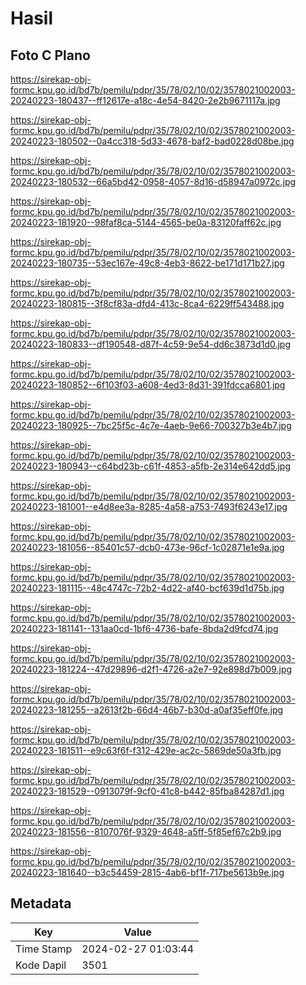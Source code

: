 # Hasil

## Foto C Plano

https://sirekap-obj-formc.kpu.go.id/bd7b/pemilu/pdpr/35/78/02/10/02/3578021002003-20240223-180437--ff12617e-a18c-4e54-8420-2e2b9671117a.jpg

https://sirekap-obj-formc.kpu.go.id/bd7b/pemilu/pdpr/35/78/02/10/02/3578021002003-20240223-180502--0a4cc318-5d33-4678-baf2-bad0228d08be.jpg

https://sirekap-obj-formc.kpu.go.id/bd7b/pemilu/pdpr/35/78/02/10/02/3578021002003-20240223-180532--66a5bd42-0958-4057-8d16-d58947a0972c.jpg

https://sirekap-obj-formc.kpu.go.id/bd7b/pemilu/pdpr/35/78/02/10/02/3578021002003-20240223-181920--98faf8ca-5144-4565-be0a-83120faff62c.jpg

https://sirekap-obj-formc.kpu.go.id/bd7b/pemilu/pdpr/35/78/02/10/02/3578021002003-20240223-180735--53ec167e-49c8-4eb3-8622-be171d171b27.jpg

https://sirekap-obj-formc.kpu.go.id/bd7b/pemilu/pdpr/35/78/02/10/02/3578021002003-20240223-180815--3f8cf83a-dfd4-413c-8ca4-6229ff543488.jpg

https://sirekap-obj-formc.kpu.go.id/bd7b/pemilu/pdpr/35/78/02/10/02/3578021002003-20240223-180833--df190548-d87f-4c59-9e54-dd6c3873d1d0.jpg

https://sirekap-obj-formc.kpu.go.id/bd7b/pemilu/pdpr/35/78/02/10/02/3578021002003-20240223-180852--6f103f03-a608-4ed3-8d31-391fdcca6801.jpg

https://sirekap-obj-formc.kpu.go.id/bd7b/pemilu/pdpr/35/78/02/10/02/3578021002003-20240223-180925--7bc25f5c-4c7e-4aeb-9e66-700327b3e4b7.jpg

https://sirekap-obj-formc.kpu.go.id/bd7b/pemilu/pdpr/35/78/02/10/02/3578021002003-20240223-180943--c64bd23b-c61f-4853-a5fb-2e314e642dd5.jpg

https://sirekap-obj-formc.kpu.go.id/bd7b/pemilu/pdpr/35/78/02/10/02/3578021002003-20240223-181001--e4d8ee3a-8285-4a58-a753-7493f6243e17.jpg

https://sirekap-obj-formc.kpu.go.id/bd7b/pemilu/pdpr/35/78/02/10/02/3578021002003-20240223-181056--85401c57-dcb0-473e-96cf-1c02871e1e9a.jpg

https://sirekap-obj-formc.kpu.go.id/bd7b/pemilu/pdpr/35/78/02/10/02/3578021002003-20240223-181115--48c4747c-72b2-4d22-af40-bcf639d1d75b.jpg

https://sirekap-obj-formc.kpu.go.id/bd7b/pemilu/pdpr/35/78/02/10/02/3578021002003-20240223-181141--131aa0cd-1bf6-4736-bafe-8bda2d9fcd74.jpg

https://sirekap-obj-formc.kpu.go.id/bd7b/pemilu/pdpr/35/78/02/10/02/3578021002003-20240223-181224--47d29896-d2f1-4726-a2e7-92e898d7b009.jpg

https://sirekap-obj-formc.kpu.go.id/bd7b/pemilu/pdpr/35/78/02/10/02/3578021002003-20240223-181255--a2613f2b-66d4-46b7-b30d-a0af35eff0fe.jpg

https://sirekap-obj-formc.kpu.go.id/bd7b/pemilu/pdpr/35/78/02/10/02/3578021002003-20240223-181511--e9c63f6f-f312-429e-ac2c-5869de50a3fb.jpg

https://sirekap-obj-formc.kpu.go.id/bd7b/pemilu/pdpr/35/78/02/10/02/3578021002003-20240223-181529--0913079f-9cf0-41c8-b442-85fba84287d1.jpg

https://sirekap-obj-formc.kpu.go.id/bd7b/pemilu/pdpr/35/78/02/10/02/3578021002003-20240223-181556--8107076f-9329-4648-a5ff-5f85ef67c2b9.jpg

https://sirekap-obj-formc.kpu.go.id/bd7b/pemilu/pdpr/35/78/02/10/02/3578021002003-20240223-181640--b3c54459-2815-4ab6-bf1f-717be5613b9e.jpg


## Metadata

| Key        | Value               |
| ---------- | ------------------- |
| Time Stamp | 2024-02-27 01:03:44 |
| Kode Dapil | 3501                |



